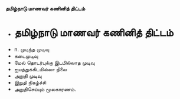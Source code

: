 **தமிழ்நாடு மாணவர் கணினித் திட்டம்**
- # தமிழ்நாடு மாணவர் கணினித் திட்டம்
- n. முடிந்த முடிவு
- கடைமுடிவு
- மேல் தொடர்புக்கு இடமில்லாத முடிவு
- ஐயத்துக்கிடமில்லா நிலை
- அறுதி முடிவு
- இறுதி நிகழ்ச்சி
- அறுதிசெய்யும் மூலகாரணம்.


